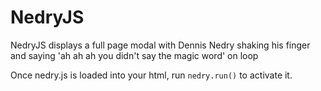 # NedryJS

NedryJS displays a full page modal with Dennis Nedry shaking his finger and saying 'ah ah ah you didn't say the magic word' on loop

Once nedry.js is loaded into your html, run `nedry.run()` to activate it.
